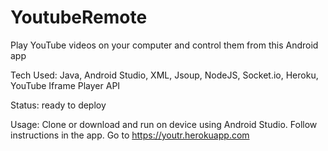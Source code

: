 # YoutubeRemote
Play YouTube videos on your computer and control them from this Android app

Tech Used: Java, Android Studio, XML, Jsoup, NodeJS, Socket.io, Heroku, YouTube Iframe Player API 

Status: ready to deploy

Usage: Clone or download and run on device using Android Studio. Follow instructions in the app. Go to https://youtr.herokuapp.com
